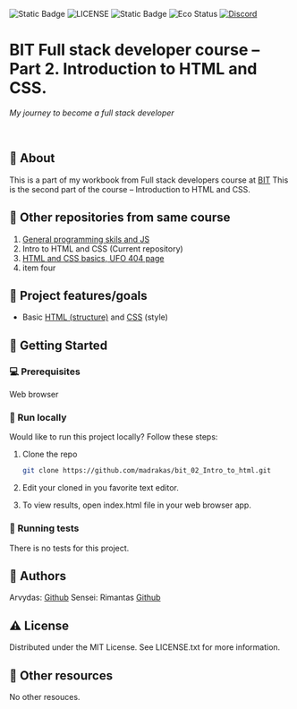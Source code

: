 ![Static Badge](https://img.shields.io/badge/Tech-HTML%2C%20CSS-orange?style=flat)
![LICENSE](https://img.shields.io/badge/license-MIT-blue.svg?style=flat-square)
![Static Badge](https://img.shields.io/badge/%20Coffe-Free-yellow)
![Eco Status](https://img.shields.io/badge/ECO-Friendly-green.svg)
[![Discord](https://discord.com/api/guilds/571393319201144843/widget.png)](https://discord.gg/dRwW4rw)

# BIT Full stack developer course – Part 2. Introduction to HTML and CSS.

_My journey to become a full stack developer_

<br>

## 🌟 About

This is a part of my workbook from Full stack developers course at [BIT](https://bit.lt/)
This is the second part of the course – Introduction to HTML and CSS.

## 🧭 Other repositories from same course
1. [General programming skils and JS](https://github.com/madrakas/bit_01_Intro_to_programming_and_JS/)
2. Intro to HTML and CSS (Current repository)
3. [HTML and CSS basics, UFO 404 page](https://github.com/madrakas/bit_03_html-ufo)
4. item four

## 🎯 Project features/goals

-   Basic [HTML (structure)](https://www.w3schools.com/TAGS/default.asp) and [CSS](https://www.w3schools.com/css/default.asp) (style)

## 🧰 Getting Started

### 💻 Prerequisites

Web browser

### 🏃 Run locally

Would like to run this project locally? Follow these steps:

1. Clone the repo
    ```sh
    git clone https://github.com/madrakas/bit_02_Intro_to_html.git
    ```
2. Edit your cloned in you favorite text editor.
   
4. To view results, open index.html file in your web browser app.

### 🧪 Running tests

There is no tests for this project.

## 🎅 Authors

Arvydas: [Github](https://github.com/madrakas)
Sensei: Rimantas [Github](https://github.com/belauzas)

## ⚠️ License

Distributed under the MIT License. See LICENSE.txt for more information.

## 🔗 Other resources

No other resouces.
